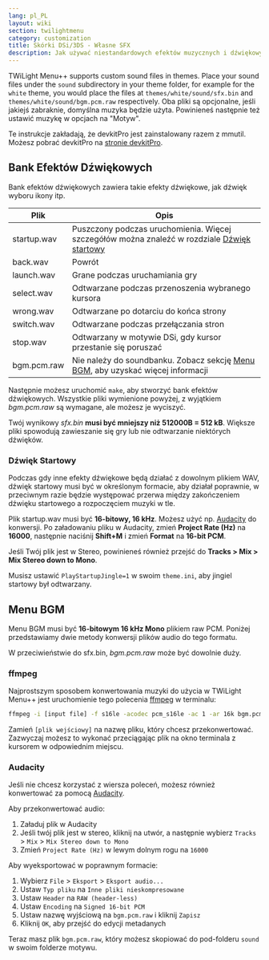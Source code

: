 ```yaml
---
lang: pl_PL
layout: wiki
section: twilightmenu
category: customization
title: Skórki DSi/3DS - Własne SFX
description: Jak używać niestandardowych efektów muzycznych i dźwiękowych w tle DSi i 3DS dla TWiLight Menu++
---
```


TWiLight Menu++ supports custom sound files in themes. Place your sound files under the `sound` subdirectory in your theme folder, for example for the `white` theme, you would place the files at `themes/white/sound/sfx.bin` and `themes/white/sound/bgm.pcm.raw` respectively. Oba pliki są opcjonalne, jeśli jakiejś zabraknie, domyślna muzyka będzie użyta. Powinieneś następnie też ustawić muzykę w opcjach na "Motyw".

Te instrukcje zakładają, że devkitPro jest zainstalowany razem z mmutil. Możesz pobrać devkitPro na [stronie devkitPro](https://devkitpro.org/wiki/Getting_Started).

## Bank Efektów Dźwiękowych
Bank efektów dźwiękowych zawiera takie efekty dźwiękowe, jak dźwięk wyboru ikony itp.

| Plik        | Opis                                                                                                          |
| ----------- | ------------------------------------------------------------------------------------------------------------- |
| startup.wav | Puszczony podczas uruchomienia. Więcej szczegółów można znaleźć w rozdziale [Dźwięk startowy](#startup-sound) |
| back.wav    | Powrót                                                                                                        |
| launch.wav  | Grane podczas uruchamiania gry                                                                                |
| select.wav  | Odtwarzane podczas przenoszenia wybranego kursora                                                             |
| wrong.wav   | Odtwarzane po dotarciu do końca strony                                                                        |
| switch.wav  | Odtwarzane podczas przełączania stron                                                                         |
| stop.wav    | Odtwarzany w motywie DSi, gdy kursor przestanie się poruszać                                                  |
| bgm.pcm.raw | Nie należy do soundbanku. Zobacz sekcję [Menu BGM](#menu-bgm), aby uzyskać więcej informacji                  |

Następnie możesz uruchomić `make`, aby stworzyć bank efektów dźwiękowych. Wszystkie pliki wymienione powyżej, z wyjątkiem *bgm.pcm.raw* są wymagane, ale możesz je wyciszyć.

Twój wynikowy *sfx.bin* **musi być mniejszy niż 512000B = 512 kB**. Większe pliki spowodują zawieszanie się gry lub nie odtwarzanie niektórych dźwięków.

### Dźwięk Startowy
Podczas gdy inne efekty dźwiękowe będą działać z dowolnym plikiem WAV, dźwięk startowy musi być w określonym formacie, aby działał poprawnie, w przeciwnym razie będzie występować przerwa między zakończeniem dźwięku startowego a rozpoczęciem muzyki w tle.

Plik startup.wav musi być **16-bitowy, 16 kHz**. Możesz użyć np. [Audacity](https://www.audacityteam.org/download/) do konwersji. Po załadowaniu pliku w Audacity, zmień **Project Rate (Hz)** na **16000**, następnie naciśnij **Shift+M** i zmień **Format** na **16-bit PCM**.

Jeśli Twój plik jest w Stereo, powinieneś również przejść do **Tracks > Mix > Mix Stereo down to Mono**.

Musisz ustawić `PlayStartupJingle=1` w swoim `theme.ini`, aby jingiel startowy był odtwarzany.


## Menu BGM
Menu BGM musi być **16-bitowym 16 kHz Mono** plikiem raw PCM. Poniżej przedstawiamy dwie metody konwersji plików audio do tego formatu.

W przeciwieństwie do sfx.bin, *bgm.pcm.raw* może być dowolnie duży.

### ffmpeg
Najprostszym sposobem konwertowania muzyki do użycia w TWiLight Menu++ jest uruchomienie tego polecenia [ffmpeg](https://ffmpeg.org) w terminalu:

```bash
ffmpeg -i [input file] -f s16le -acodec pcm_s16le -ac 1 -ar 16k bgm.pcm.raw
```

Zamień `[plik wejściowy]` na nazwę pliku, który chcesz przekonwertować. Zazwyczaj możesz to wykonać przeciągając plik na okno terminala z kursorem w odpowiednim miejscu.

### Audacity
Jeśli nie chcesz korzystać z wiersza poleceń, możesz również konwertować za pomocą [Audacity](https://www.audacityteam.org/download/).

Aby przekonwertować audio:
1. Załaduj plik w Audacity
1. Jeśli twój plik jest w stereo, kliknij na utwór, a następnie wybierz `Tracks` > `Mix` > `Mix Stereo down to Mono`
1. Zmień `Project Rate (Hz)` w lewym dolnym rogu na `16000`

Aby wyeksportować w poprawnym formacie:
1. Wybierz `File` > `Eksport` > `Eksport audio...`
1. Ustaw `Typ pliku` na `Inne pliki nieskompresowane`
1. Ustaw `Header` na `RAW (header-less)`
1. Ustaw `Encoding` na `Signed 16-bit PCM`
1. Ustaw nazwę wyjściową na `bgm.pcm.raw` i kliknij `Zapisz`
1. Kliknij `OK`, aby przejść do edycji metadanych

Teraz masz plik `bgm.pcm.raw`, który możesz skopiować do pod-folderu `sound` w swoim folderze motywu.
